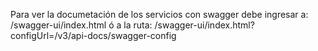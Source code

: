 Para ver la documetación de los servicios con swagger debe ingresar a:
/swagger-ui/index.html
ó a la ruta:
/swagger-ui/index.html?configUrl=/v3/api-docs/swagger-config  